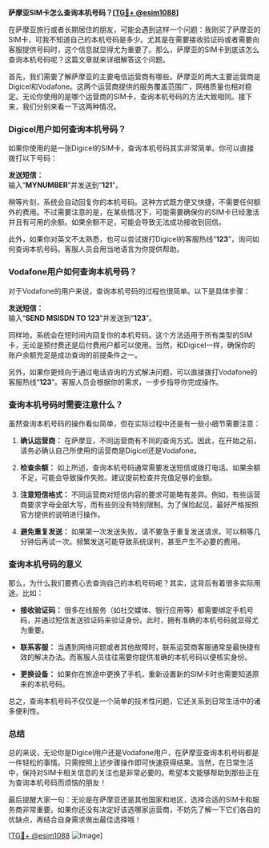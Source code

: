 **萨摩亚SIM卡怎么查询本机号码？[[TG💪+ @esim1088](https://t.me/s/esim1088)]**

在萨摩亚旅行或者长期居住的朋友，可能会遇到这样一个问题：我刚买了萨摩亚的SIM卡，可我不知道自己的本机号码是多少。尤其是在需要接收验证码或者需要向客服提供号码时，这个信息就显得尤为重要了。那么，萨摩亚的SIM卡到底该怎么查询本机号码呢？这篇文章就来详细解答这个问题。

首先，我们需要了解萨摩亚的主要电信运营商有哪些。萨摩亚的两大主要运营商是Digicel和Vodafone。这两个运营商提供的服务覆盖范围广，网络质量也相对稳定。无论你使用的是哪个运营商的SIM卡，查询本机号码的方法大致相同。接下来，我们分别来看一下这两种情况。

### Digicel用户如何查询本机号码？

如果你使用的是一张Digicel的SIM卡，查询本机号码其实非常简单。你可以直接拨打以下号码：

**发送短信：**  
输入“**MYNUMBER**”并发送到“**121**”。

稍等片刻，系统会自动回复你的本机号码。这种方式既方便又快捷，不需要任何额外的费用。不过需要注意的是，在某些情况下，可能需要确保你的SIM卡已经激活并且有可用的余额。如果余额不足，可能会导致无法成功接收到回信。

此外，如果你对英文不太熟悉，也可以尝试拨打Digicel的客服热线“**123**”，询问如何查询本机号码。客服人员会用当地语言为你提供帮助。

### Vodafone用户如何查询本机号码？

对于Vodafone的用户来说，查询本机号码的过程也很简单。以下是具体步骤：

**发送短信：**  
输入“**SEND MSISDN TO 123**”并发送到“**123**”。

同样地，系统会在短时间内回复你的本机号码。这个方法适用于所有类型的SIM卡，无论是预付费还是后付费用户都可以使用。当然，和Digicel一样，确保你的账户余额充足是成功查询的前提条件之一。

另外，如果你更倾向于通过电话咨询的方式解决问题，可以直接拨打Vodafone的客服热线“**123**”。客服人员会根据你的需求，一步步指导你完成操作。

### 查询本机号码时需要注意什么？

虽然查询本机号码的操作看似简单，但在实际过程中还是有一些小细节需要注意：

1. **确认运营商：** 在萨摩亚，不同运营商有不同的查询方式。因此，在开始之前，请务必确认自己所使用的运营商是Digicel还是Vodafone。
   
2. **检查余额：** 如上所述，查询本机号码通常需要发送短信或拨打电话。如果余额不足，可能会导致操作失败。建议提前检查并充值足够的金额。

3. **注意短信格式：** 不同运营商对短信内容的要求可能略有差异。例如，有些运营商要求字母全部大写，而有些则没有特别限制。为了保险起见，最好严格按照官方提供的说明进行操作。

4. **避免重复发送：** 如果第一次发送失败，请不要急于重复发送请求。可以稍等几分钟后再试一次。频繁发送可能导致系统误判，甚至产生不必要的费用。

### 查询本机号码的意义

那么，为什么我们要费心去查询自己的本机号码呢？其实，这背后有着很多实际用途。比如：

- **接收验证码：** 很多在线服务（如社交媒体、银行应用等）都需要绑定手机号码，并通过短信发送验证码来验证身份。此时，拥有准确的本机号码就显得尤为重要。

- **联系客服：** 当遇到网络问题或者其他故障时，联系运营商客服通常是最快捷有效的解决办法。而客服人员往往需要你提供准确的本机号码以便核实身份。

- **更换设备：** 如果你在旅途中更换了手机，重新设置新的SIM卡时也需要知道原来的本机号码。

总之，查询本机号码不仅仅是一个简单的技术性问题，它还关系到日常生活中的诸多便利性。

### 总结

总的来说，无论你是Digicel用户还是Vodafone用户，在萨摩亚查询本机号码都是一件轻松的事情。只需按照上述步骤操作即可快速获得结果。当然，在日常生活中，保持对SIM卡相关信息的关注也是非常必要的。希望本文能够帮助到那些正在为查询本机号码而烦恼的朋友！

最后提醒大家一句：无论是在萨摩亚还是其他国家和地区，选择合适的SIM卡和服务商非常重要。如果你还没有决定好该选哪家运营商，不妨先了解一下它们各自的优缺点，再结合自身需求做出最佳选择哦！

[[TG💪+ @esim1088](https://t.me/s/esim1088) ![Image](https://i.postimg.cc/4NQfJmqS/Snipaste-2025-05-13-00-14-12.png)]